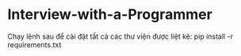# Interview-with-a-Programmer
Chạy lệnh sau để cài đặt tất cả các thư viện được liệt kê:
pip install -r requirements.txt